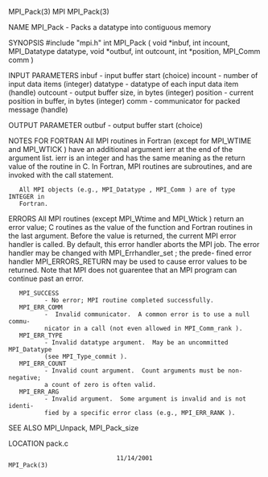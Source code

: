 MPI_Pack(3)                           MPI                          MPI_Pack(3)



NAME
       MPI_Pack -  Packs a datatype into contiguous memory

SYNOPSIS
       #include "mpi.h"
       int MPI_Pack ( void *inbuf, int incount, MPI_Datatype datatype,
                      void *outbuf, int outcount, int *position, MPI_Comm comm )

INPUT PARAMETERS
       inbuf  - input buffer start (choice)
       incount
              - number of input data items (integer)
       datatype
              - datatype of each input data item (handle)
       outcount
              - output buffer size, in bytes (integer)
       position
              - current position in buffer, in bytes (integer)
       comm   - communicator for packed message (handle)


OUTPUT PARAMETER
       outbuf - output buffer start (choice)


NOTES FOR FORTRAN
       All  MPI routines in Fortran (except for MPI_WTIME and MPI_WTICK ) have
       an additional argument ierr at the end of the argument list.   ierr  is
       an  integer and has the same meaning as the return value of the routine
       in C.  In Fortran, MPI routines are subroutines, and are  invoked  with
       the call statement.

       All MPI objects (e.g., MPI_Datatype , MPI_Comm ) are of type INTEGER in
       Fortran.


ERRORS
       All MPI routines (except MPI_Wtime and  MPI_Wtick  )  return  an  error
       value;  C routines as the value of the function and Fortran routines in
       the last argument.  Before the value is returned, the current MPI error
       handler  is called.  By default, this error handler aborts the MPI job.
       The error handler may be changed with MPI_Errhandler_set ;  the  prede-
       fined error handler MPI_ERRORS_RETURN may be used to cause error values
       to be returned.  Note that MPI does not guarentee that an  MPI  program
       can continue past an error.

       MPI_SUCCESS
              - No error; MPI routine completed successfully.
       MPI_ERR_COMM
              -  Invalid communicator.  A common error is to use a null commu-
              nicator in a call (not even allowed in MPI_Comm_rank ).
       MPI_ERR_TYPE
              - Invalid datatype argument.  May be an uncommitted MPI_Datatype
              (see MPI_Type_commit ).
       MPI_ERR_COUNT
              - Invalid count argument.  Count arguments must be non-negative;
              a count of zero is often valid.
       MPI_ERR_ARG
              - Invalid argument.  Some argument is invalid and is not identi-
              fied by a specific error class (e.g., MPI_ERR_RANK ).


SEE ALSO
       MPI_Unpack, MPI_Pack_size


LOCATION
       pack.c



                                  11/14/2001                       MPI_Pack(3)

